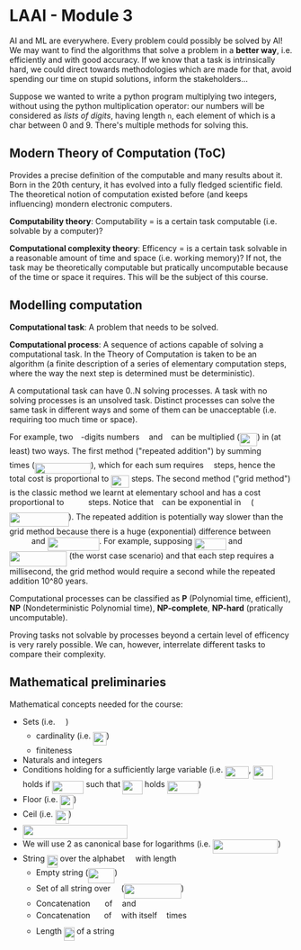 # LAAI - Module 3

AI and ML are everywhere. Every problem could possibly be solved by AI! We may want to find the algorithms that solve a problem in a **better way**, i.e. efficiently and with good accuracy. If we know that a task is intrinsically hard, we could direct towards methodologies which are made for that, avoid spending our time on stupid solutions, inform the stakeholders...

Suppose we wanted to write a python program multiplying two integers, without using the python multiplication operator: our numbers will be considered as *lists of digits*, having length `n`, each element of which is a char between 0 and 9. There's multiple methods for solving this.

## Modern Theory of Computation (ToC)

Provides a precise definition of the computable and many results about it.
Born in the 20th century, it has evolved into a fully fledged scientific field.
The theoretical notion of computation existed before (and keeps influencing) mondern electronic computers. 

**Computability theory**: Computability = is a certain task computable (i.e. solvable by a computer)?

**Computational complexity theory**: Efficency = is a certain task solvable in a reasonable amount of time and space (i.e. working memory)? If not, the task may be theoretically computable but pratically uncomputable because of the time or space it requires. This will be the subject of this course.

## Modelling computation

**Computational task**: A problem that needs to be solved.

**Computational process**: A sequence of actions capable of solving a computational task. In the Theory of Computation is taken to be an algorithm (a finite description of a series of elementary computation steps, where the way the next step is determined must be deterministic).

A computational task can have 0..N solving processes. A task with no solving processes is an unsolved task. Distinct processes can solve the same task in different ways and some of them can be unacceptable (i.e. requiring too much time or space).

For example, two <img src="svgs/55a049b8f161ae7cfeb0197d75aff967.svg?invert_in_darkmode" align=middle width=9.86687624999999pt height=14.15524440000002pt/>-digits numbers <img src="svgs/44bc9d542a92714cac84e01cbbb7fd61.svg?invert_in_darkmode" align=middle width=8.68915409999999pt height=14.15524440000002pt/> and <img src="svgs/4bdc8d9bcfb35e1c9bfb51fc69687dfc.svg?invert_in_darkmode" align=middle width=7.054796099999991pt height=22.831056599999986pt/> can be multiplied (<img src="svgs/aa9ac28882b306b4e881fbaacbafc4b7.svg?invert_in_darkmode" align=middle width=31.268917349999988pt height=22.831056599999986pt/>) in (at least) two ways.
The first method ("repeated addition") by summing <img src="svgs/44bc9d542a92714cac84e01cbbb7fd61.svg?invert_in_darkmode" align=middle width=8.68915409999999pt height=14.15524440000002pt/> <img src="svgs/4bdc8d9bcfb35e1c9bfb51fc69687dfc.svg?invert_in_darkmode" align=middle width=7.054796099999991pt height=22.831056599999986pt/> times (<img src="svgs/3049d386c04588a0fd49fc94ff49362d.svg?invert_in_darkmode" align=middle width=100.03970789999998pt height=19.1781018pt/>), which for each sum requires <img src="svgs/55a049b8f161ae7cfeb0197d75aff967.svg?invert_in_darkmode" align=middle width=9.86687624999999pt height=14.15524440000002pt/> steps, hence the total cost is proportional to <img src="svgs/458e8b6dad5a69d223deeaf241ce1f43.svg?invert_in_darkmode" align=middle width=32.44663949999999pt height=22.831056599999986pt/> steps.
The second method ("grid method") is the classic method we learnt at elementary school and has a cost proportional to <img src="svgs/f4afc77016e004d110eee6a7001a7a87.svg?invert_in_darkmode" align=middle width=35.25871964999999pt height=15.296829900000011pt/> steps.
Notice that <img src="svgs/4bdc8d9bcfb35e1c9bfb51fc69687dfc.svg?invert_in_darkmode" align=middle width=7.054796099999991pt height=22.831056599999986pt/> can be exponential in <img src="svgs/55a049b8f161ae7cfeb0197d75aff967.svg?invert_in_darkmode" align=middle width=9.86687624999999pt height=14.15524440000002pt/> (<img src="svgs/ac76bed504f78662b400fd78ad426795.svg?invert_in_darkmode" align=middle width=105.50023274999998pt height=24.65753399999998pt/>).
The repeated addition is potentially way slower than the grid method because there is a huge (exponential) difference between <img src="svgs/f4afc77016e004d110eee6a7001a7a87.svg?invert_in_darkmode" align=middle width=35.25871964999999pt height=15.296829900000011pt/> and <img src="svgs/c77bd97048dbe2638b94e266d9e64d1c.svg?invert_in_darkmode" align=middle width=91.87403444999998pt height=24.65753399999998pt/>. 
For example, supposing <img src="svgs/60956056c8ac4a0bb767ef199f98b76b.svg?invert_in_darkmode" align=middle width=56.442135749999984pt height=21.18721440000001pt/> and <img src="svgs/a938957de7ebf1ed5afe74305dc62c33.svg?invert_in_darkmode" align=middle width=102.41999955pt height=26.76175259999998pt/> (the worst case scenario) and that each step requires a millisecond, the grid method would require a second while the repeated addition 10^80 years.

Computational processes can be classified as **P** (Polynomial time, efficient), **NP** (Nondeterministic Polynomial time), **NP-complete**, **NP-hard** (pratically uncomputable).

Proving tasks not solvable by processes beyond a certain level of efficency is very rarely possible.
We can, however, interrelate different tasks to compare their complexity.

## Mathematical preliminaries

Mathematical concepts needed for the course:

- Sets (i.e. <img src="svgs/cbfb1b2a33b28eab8a3e59464768e810.svg?invert_in_darkmode" align=middle width=14.908688849999992pt height=22.465723500000017pt/>)
  - cardinality (i.e. <img src="svgs/50471a7853b2ca91c0e1f4c5107c5b5e.svg?invert_in_darkmode" align=middle width=24.041115449999985pt height=24.65753399999998pt/>)
  - finiteness
- Naturals and integers
- Conditions holding  for a sufficiently large variable (i.e. <img src="svgs/f23b2b8e0bd22c498e6cc9b7055ccaa9.svg?invert_in_darkmode" align=middle width=41.83019279999999pt height=22.648391699999998pt/>, <img src="svgs/e720ef2e3dc10278f2cc0341a8635074.svg?invert_in_darkmode" align=middle width=35.489081099999986pt height=24.65753399999998pt/> holds if <img src="svgs/aa5de451edffae97a3e3d72e0a7ec57a.svg?invert_in_darkmode" align=middle width=56.09573309999998pt height=22.831056599999986pt/> such that <img src="svgs/e720ef2e3dc10278f2cc0341a8635074.svg?invert_in_darkmode" align=middle width=35.489081099999986pt height=24.65753399999998pt/> holds <img src="svgs/7e73289f5bec62c25edaafcb79810100.svg?invert_in_darkmode" align=middle width=55.916945699999985pt height=22.831056599999986pt/>)
- Floor (i.e. <img src="svgs/b8d683e1dea27b14d549c3389b65dbb6.svg?invert_in_darkmode" align=middle width=24.00689774999999pt height=24.65753399999998pt/>)
- Ceil (i.e. <img src="svgs/f4037aedb6bf0d1b1b9e417d27abee42.svg?invert_in_darkmode" align=middle width=24.00689774999999pt height=24.65753399999998pt/>)
- <img src="svgs/d1e718b4aa9726f0f13e86387d942b7f.svg?invert_in_darkmode" align=middle width=186.67778414999998pt height=24.65753399999998pt/>
- We will use 2 as canonical base for logarithms (i.e. <img src="svgs/1c0c99ea7db547da9f713133df4e10cc.svg?invert_in_darkmode" align=middle width=116.11875329999998pt height=24.65753399999998pt/>)
- String <img src="svgs/13595c3035ea1b1b4d90f5571df51b7c.svg?invert_in_darkmode" align=middle width=19.15340624999999pt height=22.465723500000017pt/> over the alphabet <img src="svgs/e257acd1ccbe7fcb654708f1a866bfe9.svg?invert_in_darkmode" align=middle width=11.027402099999989pt height=22.465723500000017pt/> with length <img src="svgs/55a049b8f161ae7cfeb0197d75aff967.svg?invert_in_darkmode" align=middle width=9.86687624999999pt height=14.15524440000002pt/>
  - Empty string (<img src="svgs/0f291e5628e5da63790748b4acc9709f.svg?invert_in_darkmode" align=middle width=47.163063749999985pt height=26.76175259999998pt/>)
  - Set of all string over <img src="svgs/e257acd1ccbe7fcb654708f1a866bfe9.svg?invert_in_darkmode" align=middle width=11.027402099999989pt height=22.465723500000017pt/> (<img src="svgs/33c9972f4ece02756df855c07b50ecc0.svg?invert_in_darkmode" align=middle width=101.68568684999998pt height=26.438629799999987pt/>) 
  - Concatenation <img src="svgs/65f1b48fb5f326a680b0f7393b9d8b6d.svg?invert_in_darkmode" align=middle width=18.044213549999988pt height=14.15524440000002pt/> of <img src="svgs/332cc365a4987aacce0ead01b8bdcc0b.svg?invert_in_darkmode" align=middle width=9.39498779999999pt height=14.15524440000002pt/> and <img src="svgs/deceeaf6940a8c7a5a02373728002b0f.svg?invert_in_darkmode" align=middle width=8.649225749999989pt height=14.15524440000002pt/>
  - Concatenation <img src="svgs/ca258fdb5aa2e16d091da2d680a2bc60.svg?invert_in_darkmode" align=middle width=16.66101689999999pt height=27.91243950000002pt/> of <img src="svgs/332cc365a4987aacce0ead01b8bdcc0b.svg?invert_in_darkmode" align=middle width=9.39498779999999pt height=14.15524440000002pt/> with itself <img src="svgs/63bb9849783d01d91403bc9a5fea12a2.svg?invert_in_darkmode" align=middle width=9.075367949999992pt height=22.831056599999986pt/> times
  - Length <img src="svgs/cd8f6d1a08b2e1ed11a4305d3f6caab3.svg?invert_in_darkmode" align=middle width=18.52743584999999pt height=24.65753399999998pt/> of a string <img src="svgs/332cc365a4987aacce0ead01b8bdcc0b.svg?invert_in_darkmode" align=middle width=9.39498779999999pt height=14.15524440000002pt/>
